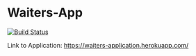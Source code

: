 # Waiters-App

[![Build Status](https://travis-ci.org/Trinesh1996/Waiters-App.svg?branch=master)](https://travis-ci.org/Trinesh1996/Waiters-App)

Link to Application:
https://waiters-application.herokuapp.com/
